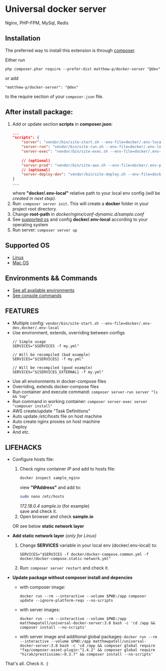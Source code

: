 Universal docker server
===========================
Nginx, PHP-FPM, MySql, Redis

Installation
------------

The preferred way to install this extension is through [composer](http://getcomposer.org/download/).

Either run

```
php composer.phar require --prefer-dist matthew-p/docker-server "@dev"
```

or add

```
"matthew-p/docker-server": "@dev"
```

to the require section of your `composer.json` file.

## After install package:

1. Add or update section **scripts** in **composer.json**:
    ```json
    ...
    "scripts": {
        "server": "vendor/bin/site-start.sh --env-file=docker/.env-local",
        "server-run": "vendor/bin/site-run.sh --env-file=docker/.env-local",
        "server-exec": "vendor/bin/site-exec.sh --env-file=docker/.env-local",
     
        // (optional)
        "server-prod": "vendor/bin/site-aws.sh --env-file=docker/.env-prod",
        // (optional)
        "server-deploy-dev": "vendor/bin/site-deploy.sh --env-file=docker/.env-dev"
    }
    ...
    ```
    where **"docker/.env-local"** relative path to your local env config _(will be created in next step)_.
2. Run: ```composer server init```. This will create a **docker** folder in your project root directory.
3. Change **root-path** in _docker/nginx/conf-dynamic.d/sample.conf_
4. See [supported os](#supported-os) and config **docker/.env-local** according to your operating system
5. Run server: ```composer server up ```

## Supported OS
 - [Linux](docs/LINUX.md)
 - [Mac OS](docs/MACOS.md)
 
## Environments && Commands
 - [See all available environments](docs/ENVIRONMENTS.md)
 - [See console commands](docs/COMMANDS.md)

**FEATURES**
---
- Multiple config: ```vendor/bin/site-start.sh --env-file=docker/.env-dev,docker/.env-local```
- Use environment, extends, overriding between configs
    ```
    // Simple usage
    SERVICES="$SERVICES -f my.yml"
    
    // Will be recompiled (bad example)
    SERVICES="${SERVICES} -f my.yml"
    
    // Will be recompiled (good example)
    SERVICES="${SERVICES_EXTERNAL} -f my.yml"
    ```
- Use all environments in docker-compose files
- Overriding, extends docker-compose files
- Run container and execute command: ```composer server-run server "ls && top"```
- Run command in working container: ```composer server-exec server "composer install"```
- AWS create/update "Task Definitions"
- Auto update _/etc/hosts_ file on host machine
- Auto create nginx proxies on host machine
- Deploy
- And etc.  

## LIFEHACKS
- Configure hosts file:
    1. Check nginx container _IP_ and add to hosts file:
        ```bash
        docker inspect sample_nginx
        ```
        view **"IPAddress"** and add to:
        ```bash
        sudo nano /etc/hosts
        ```
        _172.18.0.4 sample.io_ (for example)  
        save and check it.
    2. Open browser and check **sample.io**

    OR see below **static network layer**
  
- **Add static network layer** _(only for Linux)_
    1. Change **SERVICES** variable in your local env (docker/.env-local) to:
        ```
        SERVICES="$SERVICES -f docker/docker-compose.common.yml -f docker/docker-compose.static-network.yml"
        ```
    2. Run: ```composer server restart``` and check it.
- **Update package without composer install and depencies**

    - with composer image:
    
        ```docker run --rm --interactive --volume $PWD:/app composer update --ignore-platform-reqs --no-scripts```
    
    - with server images:

        ```docker run --rm --interactive --volume $PWD:/app matthewpatell/universal-docker-server:3.8 bash -c 'cd /app && composer install --no-scripts'```
        
    - with server image and additional global packages:
        ```docker run --rm --interactive --volume $PWD:/app matthewpatell/universal-docker-server:3.8 bash -c 'cd /app && composer global require "fxp/composer-asset-plugin:^1.4.2" && composer global require "hirak/prestissimo:~0.3.7" && composer install --no-scripts'```

That's all. Check it. :)
